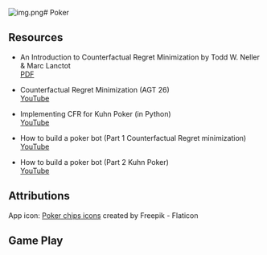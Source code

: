 ![img.png](img.png)# Poker

## Resources

- An Introduction to Counterfactual Regret Minimization by Todd W. Neller & Marc Lanctot  
  [PDF](http://modelai.gettysburg.edu/2013/cfr/cfr.pdf)

- Counterfactual Regret Minimization (AGT 26)  
  [YouTube](https://www.youtube.com/watch?v=ygDt_AumPr0&t=391s)

- Implementing CFR for Kuhn Poker (in Python)  
  [YouTube](https://www.youtube.com/watch?v=NE7V8e77vg4)

- How to build a poker bot (Part 1 Counterfactual Regret  minimization)  
  [YouTube](https://www.youtube.com/watch?v=Wa-fRIBGZZI&list=PLoQ2rCmr5jLhPkzClcgRHyz5iLldf-5l3&index=1)

- How to build a poker bot (Part 2 Kuhn Poker)  
  [YouTube](https://www.youtube.com/watch?v=Qz3kSJv_9mE&list=PLoQ2rCmr5jLhPkzClcgRHyz5iLldf-5l3&index=3)

## Attributions
App icon: [Poker chips icons](https://www.flaticon.com/free-icons/poker-chips) created by Freepik - Flaticon

## Game Play
